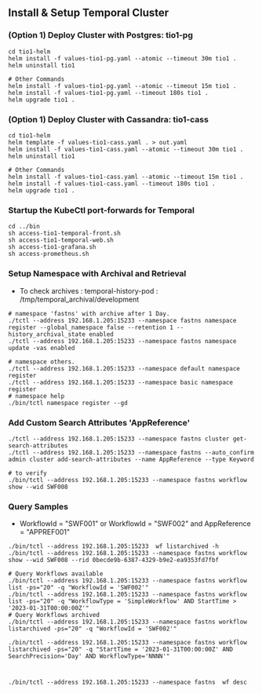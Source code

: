 ## Install & Setup Temporal Cluster

### (Option 1) Deploy Cluster with Postgres: **tio1-pg**
```shell
cd tio1-helm
helm install -f values-tio1-pg.yaml --atomic --timeout 30m tio1 .
helm uninstall tio1

# Other Commands
helm install -f values-tio1-pg.yaml --atomic --timeout 15m tio1 .
helm install -f values-tio1-pg.yaml --timeout 180s tio1 .
helm upgrade tio1 .

```

### (Option 1) Deploy Cluster with Cassandra: **tio1-cass**
```shell
cd tio1-helm
helm template -f values-tio1-cass.yaml . > out.yaml
helm install -f values-tio1-cass.yaml --atomic --timeout 30m tio1 .
helm uninstall tio1

# Other Commands
helm install -f values-tio1-cass.yaml --atomic --timeout 15m tio1 .
helm install -f values-tio1-cass.yaml --timeout 180s tio1 .
helm upgrade tio1 .

```


### Startup the KubeCtl port-forwards for Temporal
```shell
cd ../bin
sh access-tio1-temporal-front.sh
sh access-tio1-temporal-web.sh
sh access-tio1-grafana.sh
sh access-prometheus.sh
```

### Setup Namespace with Archival and Retrieval
 - To check archives : temporal-history-pod : /tmp/temporal_archival/development
```shell
# namespace 'fastns' with archive after 1 Day.
./tctl --address 192.168.1.205:15233 --namespace fastns namespace register --global_namespace false --retention 1 --history_archival_state enabled
./tctl --address 192.168.1.205:15233 --namespace fastns namespace update -vas enabled

# namespace others.
./tctl --address 192.168.1.205:15233 --namespace default namespace register
./tctl --address 192.168.1.205:15233 --namespace basic namespace register
# namespace help
./bin/tctl namespace register --gd 
```
### Add Custom Search Attributes 'AppReference'
```shell
./tctl --address 192.168.1.205:15233 --namespace fastns cluster get-search-attributes
./tctl --address 192.168.1.205:15233 --namespace fastns --auto_confirm admin cluster add-search-attributes --name AppReference --type Keyword

# to verify 
./bin/tctl --address 192.168.1.205:15233 --namespace fastns workflow show --wid SWF008
```

### Query Samples
 - WorkflowId = "SWF001" or WorkflowId = "SWF002"  and AppReference = "APPREF001"

```shell
./bin/tctl --address 192.168.1.205:15233  wf listarchived -h
./bin/tctl --address 192.168.1.205:15233 --namespace fastns workflow show --wid SWF008 --rid 0becde9b-6387-4329-b9e2-ea9353fd7fbf 

# Query Workflows available
./bin/tctl --address 192.168.1.205:15233 --namespace fastns workflow list -ps="20" -q "WorkflowId = 'SWF002'"
./bin/tctl --address 192.168.1.205:15233 --namespace fastns workflow list -ps="20" -q "WorkflowType = 'SimpleWorkflow' AND StartTime > '2023-01-31T00:00:00Z'"
# Query Workflows archived
./bin/tctl --address 192.168.1.205:15233 --namespace fastns workflow listarchived -ps="20" -q "WorkflowId = 'SWF002'"

./bin/tctl --address 192.168.1.205:15233 --namespace fastns workflow listarchived -ps="20" -q "StartTime = '2023-01-31T00:00:00Z' AND SearchPrecision='Day' AND WorkflowType='NNNN'"
```

# 
```
./bin/tctl --address 192.168.1.205:15233 --namespace fastns  wf desc
```
